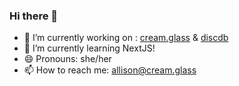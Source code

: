 ### Hi there 👋

- 🔭 I’m currently working on :
 [cream.glass](https://github.com/allilk/cream.glass/tree/next) & [discdb](https://github.com/allilk/discdb)
- 🌱 I’m currently learning NextJS!
- 😄 Pronouns: she/her
- 📫 How to reach me: allison@cream.glass
